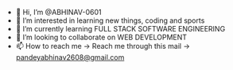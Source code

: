 - 👋 Hi, I’m @ABHINAV-0601
- 👀 I’m interested in learning new things, coding and sports
- 🌱 I’m currently learning FULL STACK SOFTWARE ENGINEERING
- 💞️ I’m looking to collaborate on WEB DEVELOPMENT
- 📫 How to reach me -> Reach me through this mail -> pandeyabhinav2608@gmail.com

<!---
ABHINAV-0601/ABHINAV-0601 is a ✨ special ✨ repository because its `README.md` (this file) appears on your GitHub profile.
You can click the Preview link to take a look at your changes.
--->
